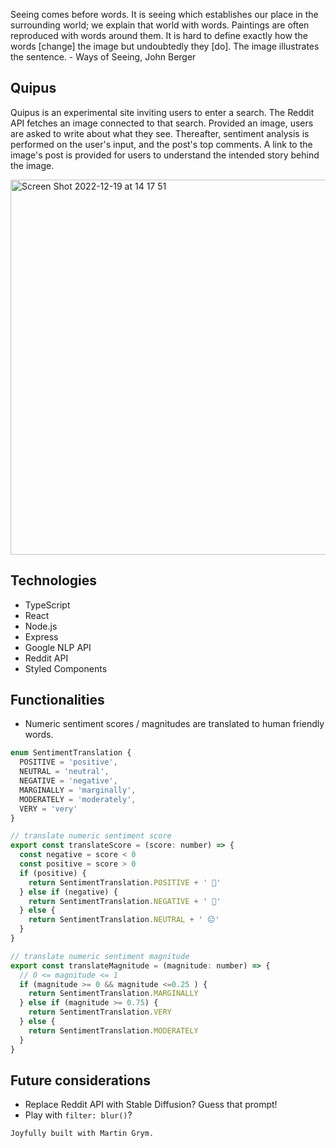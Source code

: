 Seeing comes before words. It is seeing which establishes our place in the surrounding world; we explain that world with words. Paintings are often reproduced with words around them. It is hard to define exactly how the words [change] the image but undoubtedly they [do]. The image illustrates the sentence. - Ways of Seeing, John Berger

## Quipus
Quipus is an experimental site inviting users to enter a search. The Reddit API fetches an image connected to that search. Provided an image, users are asked to write about what they see. Thereafter, sentiment analysis is performed on the user's input, and the post's top comments. A link to the image's post is provided for users to understand the intended story behind the image.

<img width="600" alt="Screen Shot 2022-12-19 at 14 17 51 " src="https://user-images.githubusercontent.com/112890821/208502886-be282cc5-14ee-4ac7-800a-425572877c13.png">

## Technologies
- TypeScript
- React
- Node.js
- Express
- Google NLP API
- Reddit API
- Styled Components

## Functionalities
- Numeric sentiment scores / magnitudes are translated to human friendly words.
```javascript
enum SentimentTranslation {
  POSITIVE = 'positive',
  NEUTRAL = 'neutral',
  NEGATIVE = 'negative',
  MARGINALLY = 'marginally',
  MODERATELY = 'moderately',
  VERY = 'very'
}

// translate numeric sentiment score
export const translateScore = (score: number) => {
  const negative = score < 0
  const positive = score > 0
  if (positive) {
    return SentimentTranslation.POSITIVE + ' 🙂'
  } else if (negative) {
    return SentimentTranslation.NEGATIVE + ' 🙁'
  } else {
    return SentimentTranslation.NEUTRAL + ' 😐'
  }
}

// translate numeric sentiment magnitude
export const translateMagnitude = (magnitude: number) => {
  // 0 <= magnitude <= 1
  if (magnitude >= 0 && magnitude <=0.25 ) {
    return SentimentTranslation.MARGINALLY
  } else if (magnitude >= 0.75) {
    return SentimentTranslation.VERY
  } else {
    return SentimentTranslation.MODERATELY
  }
}
```

## Future considerations
- Replace Reddit API with Stable Diffusion? Guess that prompt!
- Play with `filter: blur()`?

```
Joyfully built with Martin Grym.
```
